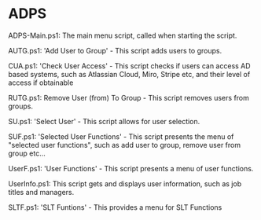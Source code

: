 # ADPS

ADPS-Main.ps1: The main menu script, called when starting the script.

AUTG.ps1: 'Add User to Group' - This script adds users to groups.

CUA.ps1: 'Check User Access' - This script checks if users can access AD based systems, such as Atlassian Cloud, Miro, Stripe etc, and their level of access if obtainable

RUTG.ps1: Remove User (from) To Group - This script removes users from groups.

SU.ps1: 'Select User' - This script allows for user selection.

SUF.ps1: 'Selected User Functions' - This script presents the menu of "selected user functions", such as add user to group, remove user from group etc...

UserF.ps1: 'User Functions' - This script presents a menu of user functions.

UserInfo.ps1: This script gets and displays user information, such as job titles and managers.

SLTF.ps1: 'SLT Funtions' - This provides a menu for SLT Functions
